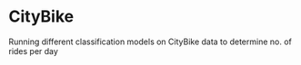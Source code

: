 # CityBike
Running different classification models on CityBike data to determine no. of rides per day
